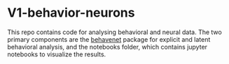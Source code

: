 # V1-behavior-neurons

This repo contains code for analysing behavioral and neural data. The two primary components are the [behavenet](https://github.com/ebatty/behavenet) package for explicit and latent behavioral analysis, and the notebooks folder, which contains jupyter notebooks to visualize the results.
